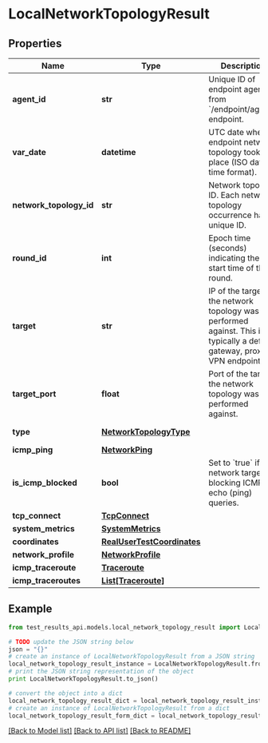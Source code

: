 # LocalNetworkTopologyResult


## Properties
Name | Type | Description | Notes
------------ | ------------- | ------------- | -------------
**agent_id** | **str** | Unique ID of endpoint agent, from &#x60;/endpoint/agents&#x60; endpoint. | [optional] [readonly] 
**var_date** | **datetime** | UTC date when endpoint network topology took place (ISO date-time format). | [optional] [readonly] 
**network_topology_id** | **str** | Network topology ID. Each network topology occurrence has a unique ID. | [optional] [readonly] 
**round_id** | **int** | Epoch time (seconds) indicating the start time of the round. | [optional] [readonly] 
**target** | **str** | IP of the target the network topology was performed against. This is typically a default gateway, proxy or VPN endpoint. | [optional] [readonly] 
**target_port** | **float** | Port of the target the network topology was performed against. | [optional] [readonly] 
**type** | [**NetworkTopologyType**](NetworkTopologyType.md) |  | [optional] [readonly] 
**icmp_ping** | [**NetworkPing**](NetworkPing.md) |  | [optional] 
**is_icmp_blocked** | **bool** | Set to &#x60;true&#x60; if network target is blocking ICMP echo (ping) queries. | [optional] [readonly] 
**tcp_connect** | [**TcpConnect**](TcpConnect.md) |  | [optional] 
**system_metrics** | [**SystemMetrics**](SystemMetrics.md) |  | [optional] 
**coordinates** | [**RealUserTestCoordinates**](RealUserTestCoordinates.md) |  | [optional] 
**network_profile** | [**NetworkProfile**](NetworkProfile.md) |  | [optional] 
**icmp_traceroute** | [**Traceroute**](Traceroute.md) |  | [optional] 
**icmp_traceroutes** | [**List[Traceroute]**](Traceroute.md) |  | [optional] 

## Example

```python
from test_results_api.models.local_network_topology_result import LocalNetworkTopologyResult

# TODO update the JSON string below
json = "{}"
# create an instance of LocalNetworkTopologyResult from a JSON string
local_network_topology_result_instance = LocalNetworkTopologyResult.from_json(json)
# print the JSON string representation of the object
print LocalNetworkTopologyResult.to_json()

# convert the object into a dict
local_network_topology_result_dict = local_network_topology_result_instance.to_dict()
# create an instance of LocalNetworkTopologyResult from a dict
local_network_topology_result_form_dict = local_network_topology_result.from_dict(local_network_topology_result_dict)
```
[[Back to Model list]](../README.md#documentation-for-models) [[Back to API list]](../README.md#documentation-for-api-endpoints) [[Back to README]](../README.md)


